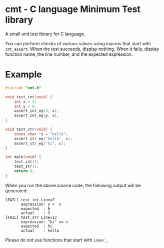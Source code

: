 # cmt - C language Minimum Test library
A small unit test library for C language.

You can perform checks of various values using macros that start with `cmt_assert`. When the test succeeds, display nothing. When it fails, display function name, the line number, and the expected expression.

# Example
```c
#include "cmt.h"

void test_int(void) {
	int x = 3;
	int y = 6;
	assert_int_eq(3, x);
	assert_int_eq(y, x);
}

void test_str(void) {
	const char *s = "hello";
	assert_str_eq("hello", s);
	assert_str_eq("hi", s);
}

int main(void) {
	test_int();
	test_str();
	return 0;
}

```

When you run the above source code, the following output will be generated:

```
[FAIL] test_int Line=7
       expression: y <  x
       expected  : 6
       actual    : 3
[FAIL] test_str Line=13
       expression: "hi" == s
       expected  : hi
       actual    : hello
```

Please do not use functions that start with `inner_`.
